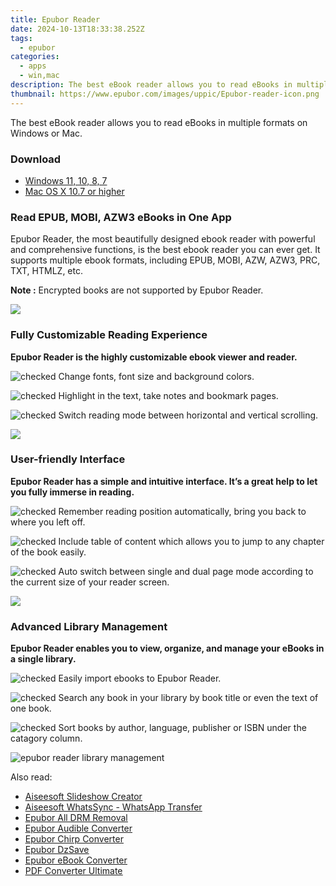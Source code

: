 ```yaml
---
title: Epubor Reader
date: 2024-10-13T18:33:38.252Z
tags: 
  - epubor
categories: 
  - apps
  - win,mac
description: The best eBook reader allows you to read eBooks in multiple formats on Windows or Mac.
thumbnail: https://www.epubor.com/images/uppic/Epubor-reader-icon.png
---
```


The best eBook reader allows you to read eBooks in multiple formats on Windows or Mac.

### Download

- [Windows 11, 10, 8, 7](https://secure.2checkout.com/order/checkout.php?QTY=1&AFFILIATE=108875&CART=1&CARD=2&DESIGN_TYPE=2&CURRENCY=USD&ORDERSTYLE=nLWooJa5iLg=&PAY_TYPE=PAYPAL&PRODS=27638974&OPTIONS27638974=LicenseALife)
- [Mac OS X 10.7 or higher](https://secure.2checkout.com/order/checkout.php?QTY=1&AFFILIATE=108875&CART=1&CARD=2&DESIGN_TYPE=2&CURRENCY=USD&ORDERSTYLE=nLWooJa5iLg=&PAY_TYPE=PAYPAL&PRODS=27630732&OPTIONS27630732=LicenseALife)

### Read EPUB, MOBI, AZW3 eBooks in One App

Epubor Reader, the most beautifully designed ebook reader with powerful and comprehensive functions, is the best ebook reader you can ever get. It supports multiple ebook formats, including EPUB, MOBI, AZW, AZW3, PRC, TXT, HTMLZ, etc.

**Note :** Encrypted books are not supported by Epubor Reader.

![](https://www.epubor.com/reader.htmlimages/uppic/Epubor-reader-for-pc-1.png)

### Fully Customizable Reading Experience

**Epubor Reader is the highly customizable ebook viewer and reader.**

![](https://www.epubor.com/reader.htmlstyle/images/icon_check.png "checked") Change fonts, font size and background colors.

![](https://www.epubor.com/reader.htmlstyle/images/icon_check.png "checked") Highlight in the text, take notes and bookmark pages.

![](https://www.epubor.com/reader.htmlstyle/images/icon_check.png "checked") Switch reading mode between horizontal and vertical scrolling.

![](https://www.epubor.com/reader.htmlimages/uppic/Customizable-reading-experience.png)

### User-friendly Interface

**Epubor Reader has a simple and intuitive interface. It’s a great help to let you fully immerse in reading.**

![](https://www.epubor.com/reader.htmlstyle/images/icon_check.png "checked") Remember reading position automatically, bring you back to where you left off.

![](https://www.epubor.com/reader.htmlstyle/images/icon_check.png "checked") Include table of content which allows you to jump to any chapter of the book easily.

![](https://www.epubor.com/reader.htmlstyle/images/icon_check.png "checked") Auto switch between single and dual page mode according to the current size of your reader screen.

![](https://www.epubor.com/reader.htmlimages/uppic/Table-of-content.png)

### Advanced Library Management

**Epubor Reader enables you to view, organize, and manage your eBooks in a single library.**

![](https://www.epubor.com/reader.htmlstyle/images/icon_check.png "checked") Easily import ebooks to Epubor Reader.

![](https://www.epubor.com/reader.htmlstyle/images/icon_check.png "checked") Search any book in your library by book title or even the text of one book.

![](https://www.epubor.com/reader.htmlstyle/images/icon_check.png "checked") Sort books by author, language, publisher or ISBN under the catagory column.

![epubor reader library management](https://www.epubor.com/reader.htmlimages/uppic/epubor-reader-catagory.png)

<ins class="adsbygoogle"
      style="display:block"
      data-ad-client="ca-pub-7571918770474297"
      data-ad-slot="8358498916"
      data-ad-format="auto"
      data-full-width-responsive="true"></ins>

<span class="atpl-alsoreadstyle">Also read:</span>
<div><ul>
<li><a href="https://tools.techidaily.com/aiseesoft/slideshow-creator/"><u>Aiseesoft Slideshow Creator</u></a></li>
<li><a href="https://tools.techidaily.com/aiseesoft/whatsapp-transfer/"><u>Aiseesoft WhatsSync - WhatsApp Transfer</u></a></li>
<li><a href="https://tools.techidaily.com/epubor/drm-removal-tools/"><u>Epubor All DRM Removal</u></a></li>
<li><a href="https://tools.techidaily.com/epubor/audible-converter/"><u>Epubor Audible Converter</u></a></li>
<li><a href="https://tools.techidaily.com/epubor/chirp-converter/"><u>Epubor Chirp Converter</u></a></li>
<li><a href="https://tools.techidaily.com/epubor/dzsave/"><u>Epubor DzSave</u></a></li>
<li><a href="https://tools.techidaily.com/epubor/ebook-converter/"><u>Epubor eBook Converter</u></a></li>
<li><a href="https://tools.techidaily.com/pdf-converter-ultimate/"><u>PDF Converter Ultimate</u></a></li>
</ul></div>

